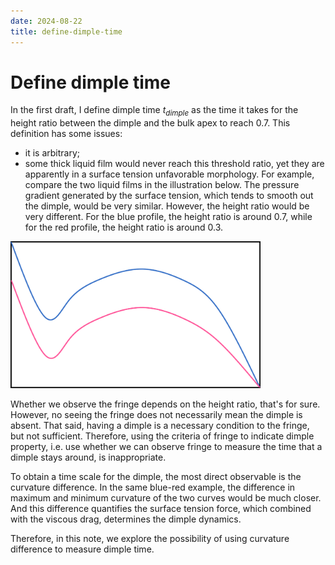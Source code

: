 ```yaml
---
date: 2024-08-22
title: define-dimple-time
---
```


# Define dimple time

In the first draft, I define dimple time $t_{dimple}$ as the time it takes for the height ratio between the dimple and the bulk apex to reach 0.7. This definition has some issues:

- it is arbitrary;
- some thick liquid film would never reach this threshold ratio, yet they are apparently in a surface tension unfavorable morphology. For example, compare the two liquid films in the illustration below. The pressure gradient generated by the surface tension, which tends to smooth out the dimple, would be very similar. However, the height ratio would be very different. For the blue profile, the height ratio is around 0.7, while for the red profile, the height ratio is around 0.3. 

<img src="/assets/images/2024/08/dimple-time-def.png" width=400>  

Whether we observe the fringe depends on the height ratio, that's for sure. However, no seeing the fringe does not necessarily mean the dimple is absent. That said, having a dimple is a necessary condition to the fringe, but not sufficient. Therefore, using the criteria of fringe to indicate dimple property, i.e. use whether we can observe fringe to measure the time that a dimple stays around, is inappropriate.

To obtain a time scale for the dimple, the most direct observable is the curvature difference. In the same blue-red example, the difference in maximum and minimum curvature of the two curves would be much closer. And this difference quantifies the surface tension force, which combined with the viscous drag, determines the dimple dynamics. 

Therefore, in this note, we explore the possibility of using curvature difference to measure dimple time. 